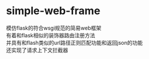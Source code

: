 # simple-web-frame
模仿flask的符合wsgi规范的简易web框架  
  有着和flask相似的装饰器路由注册方法  
  并具有和flash类似的url路径正则匹配功能和返回json的功能  
  还实现了请求上下文拦截器  
